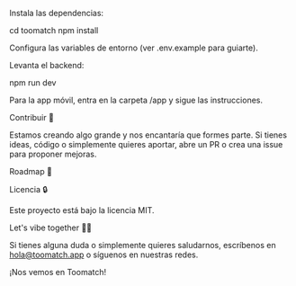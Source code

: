 Instala las dependencias:

  cd toomatch
  npm install

Configura las variables de entorno (ver .env.example para guiarte).

Levanta el backend:

  npm run dev

Para la app móvil, entra en la carpeta /app y sigue las instrucciones.

Contribuir 💪

Estamos creando algo grande y nos encantaría que formes parte. Si tienes ideas, código o simplemente quieres aportar, abre un PR o crea una issue para proponer mejoras.

Roadmap 🚧



Licencia 🔒

Este proyecto está bajo la licencia MIT.

Let's vibe together 💜🎯

Si tienes alguna duda o simplemente quieres saludarnos, escríbenos en hola@toomatch.app o síguenos en nuestras redes.

¡Nos vemos en Toomatch!

